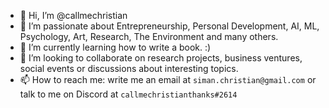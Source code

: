 - 👋 Hi, I’m @callmechristian
- 👀 I’m passionate about Entrepreneurship, Personal Development, AI, ML, Psychology, Art, Research, The Environment and many others.
- 🌱 I’m currently learning how to write a book. :)
- 💞️ I’m looking to collaborate on research projects, business ventures, social events or discussions about interesting topics.
- 📫 How to reach me: write me an email at `siman.christian@gmail.com` or talk to me on Discord at `callmechristianthanks#2614`

<!---
callmechristian/callmechristian is a ✨ special ✨ repository because its `README.md` (this file) appears on your GitHub profile.
You can click the Preview link to take a look at your changes.
--->
